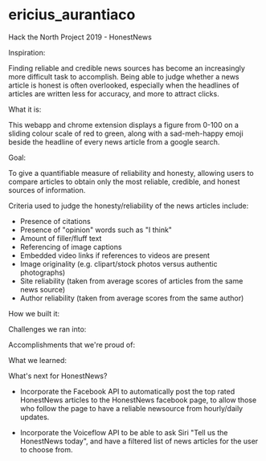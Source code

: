 # ericius_aurantiaco

Hack the North Project 2019 - HonestNews

Inspiration:

Finding reliable and credible news sources has become an increasingly more difficult task to accomplish. Being able to judge whether a news article is honest is often overlooked, especially when the headlines of articles are written less for accuracy, and more to attract clicks. 

What it is:

This webapp and chrome extension displays a figure from 0-100 on a sliding colour scale of red to green, along with a sad-meh-happy emoji beside the headline of every news article from a google search.

Goal:

To give a quantifiable measure of reliability and honesty, allowing users to compare articles to obtain only the most reliable, credible, and honest sources of information. 

Criteria used to judge the honesty/reliability of the news articles include:

- Presence of citations
- Presence of "opinion" words such as "I think"
-  Amount of filler/fluff text
- Referencing of image captions
- Embedded video links if references to videos are present
- Image originality (e.g. clipart/stock photos versus authentic photographs)
-  Site reliability (taken from average scores of articles from the same news source) 
- Author reliability (taken from average scores from the same author) 


How we built it:


Challenges we ran into:


Accomplishments that we're proud of:


What we learned:


What's next for HonestNews?

- Incorporate the Facebook API to automatically post the top rated HonestNews articles to the HonestNews facebook page, to allow those who follow the page to have a reliable newsource from hourly/daily updates.

- Incorporate the Voiceflow API to be able to ask Siri "Tell us the HonestNews today", and have a filtered list of news articles for the user to choose from.
